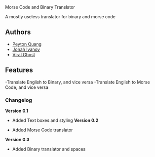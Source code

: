Morse Code and Binary Translator

A mostly useless translator for binary and morse code

## Authors

- [Peyton Quang](http://link-to-website-here/)
- [Jonah Ivanov](http://link-to-website-here/)
- [Viral Ghost](http://swiftninja99.github.io)

## Features

-Translate English to Binary, and vice versa
-Translate English to Morse Code, and vice versa

### Changelog

**Version 0.1**

- Added Text boxes and styling
**Version 0.2**

- Added Morse Code translator

**Version 0.3**

- Added Binary translator and spaces

